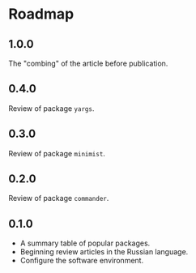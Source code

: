 # Roadmap

## 1.0.0

The "combing" of the article before publication.

## 0.4.0

Review of package `yargs`.

## 0.3.0

Review of package `minimist`.

## 0.2.0

Review of package `commander`.

## 0.1.0

* A summary table of popular packages.
* Beginning review articles in the Russian language.
* Configure the software environment.
